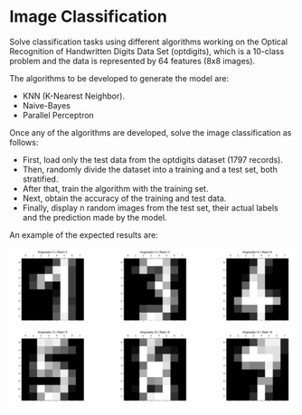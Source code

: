 # Image Classification

Solve classification tasks using different algorithms working on the Optical Recognition of Handwritten Digits Data Set (optdigits), which is a 10-class problem and the data is represented by 64 features (8x8 images).

The algorithms to be developed to generate the model are:
* KNN (K-Nearest Neighbor).
* Naive-Bayes
* Parallel Perceptron

Once any of the algorithms are developed, solve the image classification as follows:
* First, load only the test data from the optdigits dataset (1797 records).
* Then, randomly divide the dataset into a training and a test set, both stratified.
* After that, train the algorithm with the training set.
* Next, obtain the accuracy of the training and test data.
* Finally, display n random images from the test set, their actual labels and the prediction made by the model.

An example of the expected results are:

![Example of result](images/classification_result.png)